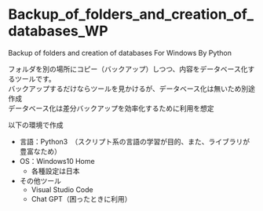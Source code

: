 # Backup_of_folders_and_creation_of_databases_WP
Backup of folders and creation of databases For Windows By Python

フォルダを別の場所にコピー（バックアップ）しつつ、内容をデータベース化するツールです。  
バックアップするだけならツールを見かけるが、データベース化は無いため別途作成  
データベース化は差分バックアップを効率化するために利用を想定

以下の環境で作成
* 言語：Python3　（スクリプト系の言語の学習が目的、また、ライブラリが豊富なため）
* OS：Windows10 Home
  * 各種設定は日本
* その他ツール
  * Visual Studio Code
  * Chat GPT（困ったときに利用）
